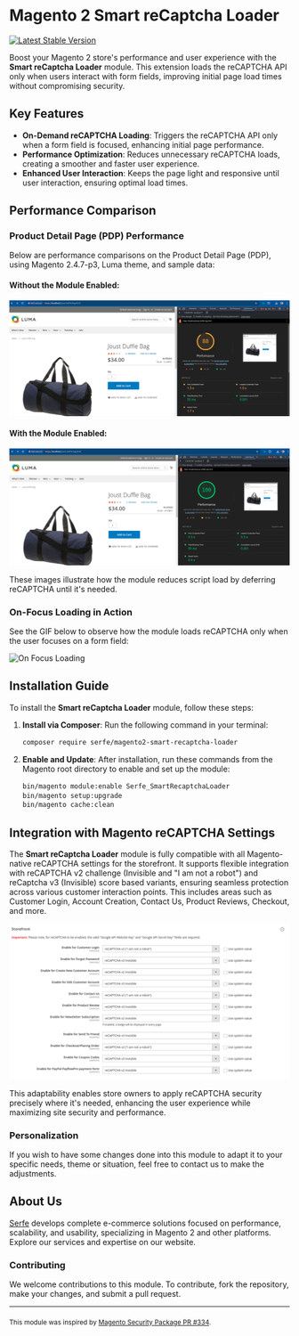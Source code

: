 # Magento 2 Smart reCaptcha Loader

[![Latest Stable Version](https://poser.pugx.org/serfe/magento2-smart-recaptcha-loader/version)](https://packagist.org/packages/serfe/magento2-smart-recaptcha-loader)

Boost your Magento 2 store's performance and user experience with the **Smart reCaptcha Loader** module. This extension loads the reCAPTCHA API only when users interact with form fields, improving initial page load times without compromising security.

## Key Features

- **On-Demand reCAPTCHA Loading**: Triggers the reCAPTCHA API only when a form field is focused, enhancing initial page performance.
- **Performance Optimization**: Reduces unnecessary reCAPTCHA loads, creating a smoother and faster user experience.
- **Enhanced User Interaction**: Keeps the page light and responsive until user interaction, ensuring optimal load times.

## Performance Comparison

### Product Detail Page (PDP) Performance
Below are performance comparisons on the Product Detail Page (PDP), using Magento 2.4.7-p3, Luma theme, and sample data:

#### Without the Module Enabled:
![PDP Without Module](docs/pdp_without_module.png)

#### With the Module Enabled:
![PDP With Module](docs/pdp_with_module.png)

These images illustrate how the module reduces script load by deferring reCAPTCHA until it's needed.

### On-Focus Loading in Action
See the GIF below to observe how the module loads reCAPTCHA only when the user focuses on a form field:

![On Focus Loading](docs/on_focus_loading.gif)

## Installation Guide

To install the **Smart reCaptcha Loader** module, follow these steps:

1. **Install via Composer**:
   Run the following command in your terminal:

   ```bash
   composer require serfe/magento2-smart-recaptcha-loader
   ```

2. **Enable and Update**:
   After installation, run these commands from the Magento root directory to enable and set up the module:

   ```bash
   bin/magento module:enable Serfe_SmartRecaptchaLoader
   bin/magento setup:upgrade
   bin/magento cache:clean
   ```

## Integration with Magento reCAPTCHA Settings

The **Smart reCaptcha Loader** module is fully compatible with all Magento-native reCAPTCHA settings for the storefront. It supports flexible integration with reCAPTCHA v2 challenge (Invisible and "I am not a robot") and reCaptcha v3 (Invisible) score based variants, ensuring seamless protection across various customer interaction points. This includes areas such as Customer Login, Account Creation, Contact Us, Product Reviews, Checkout, and more.

![reCAPTCHA Loader Compatibility](docs/reCaptchaLoaderCompatibility.png)

This adaptability enables store owners to apply reCAPTCHA security precisely where it's needed, enhancing the user experience while maximizing site security and performance.

### Personalization
If you wish to have some changes done into this module to adapt it to your specific needs, theme or situation, feel free to contact us to make the adjustments.

## About Us

[Serfe](https://www.serfe.com/?utm_medium=referral_profile&utm_source=github&utm_campaign=115959) develops complete e-commerce solutions focused on performance, scalability, and usability, specializing in Magento 2 and other platforms. Explore our services and expertise on our website.

### Contributing

We welcome contributions to this module. To contribute, fork the repository, make your changes, and submit a pull request.

---

<sub>This module was inspired by [Magento Security Package PR #334](https://github.com/magento/security-package/pull/334).</sub>